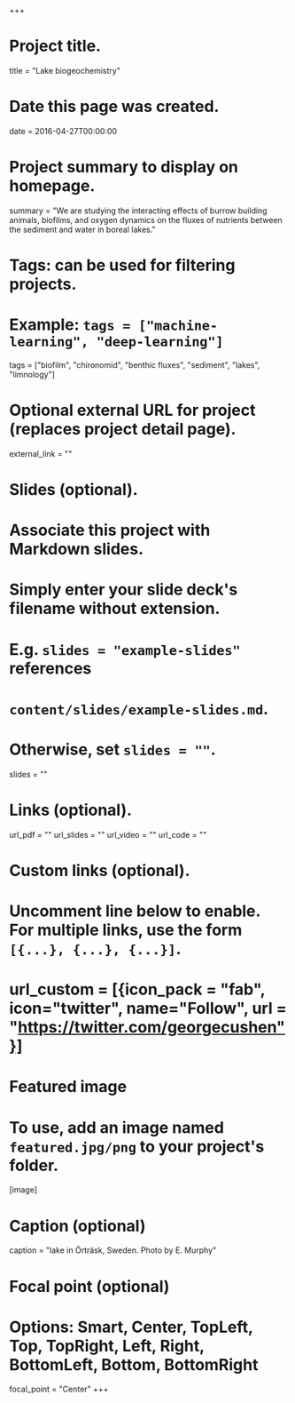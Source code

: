 +++
# Project title.
title = "Lake biogeochemistry"

# Date this page was created.
date = 2016-04-27T00:00:00

# Project summary to display on homepage.
summary = "We are studying the interacting effects of burrow building animals, biofilms, and oxygen dynamics on the fluxes of nutrients between the sediment and water in boreal lakes."

# Tags: can be used for filtering projects.
# Example: `tags = ["machine-learning", "deep-learning"]`
tags = ["biofilm", "chironomid", "benthic fluxes", "sediment", "lakes", "limnology"]

# Optional external URL for project (replaces project detail page).
external_link = ""

# Slides (optional).
#   Associate this project with Markdown slides.
#   Simply enter your slide deck's filename without extension.
#   E.g. `slides = "example-slides"` references 
#   `content/slides/example-slides.md`.
#   Otherwise, set `slides = ""`.
slides = ""

# Links (optional).
url_pdf = ""
url_slides = ""
url_video = ""
url_code = ""

# Custom links (optional).
#   Uncomment line below to enable. For multiple links, use the form `[{...}, {...}, {...}]`.
# url_custom = [{icon_pack = "fab", icon="twitter", name="Follow", url = "https://twitter.com/georgecushen"}]

# Featured image
# To use, add an image named `featured.jpg/png` to your project's folder. 
[image]
  # Caption (optional)
  caption = "lake in Örträsk, Sweden. Photo by E. Murphy"
  
  # Focal point (optional)
  # Options: Smart, Center, TopLeft, Top, TopRight, Left, Right, BottomLeft, Bottom, BottomRight
  focal_point = "Center"
+++


